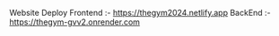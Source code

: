 Website Deploy
Frontend :- https://thegym2024.netlify.app
BackEnd :- https://thegym-gvv2.onrender.com
